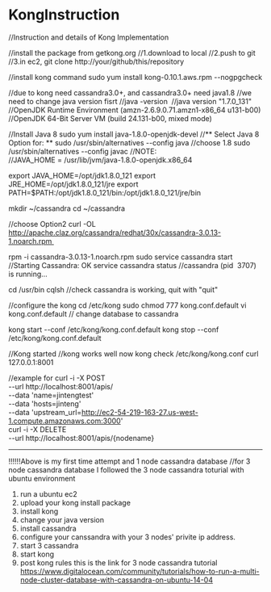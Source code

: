 # KongInstruction
//Instruction and details of Kong Implementation


//install the package from getkong.org 
//1.download to local
//2.push to git
//3.in ec2, git clone http://your/github/this/repository

//install kong command
sudo yum install kong-0.10.1.aws.rpm --nogpgcheck

//due to kong need cassandra3.0+, and cassandra3.0+ need java1.8 
//we need to change java version fisrt
//java -version 
//java version "1.7.0_131" 
//OpenJDK Runtime Environment (amzn-2.6.9.0.71.amzn1-x86_64 u131-b00)
//OpenJDK 64-Bit Server VM (build 24.131-b00, mixed mode)

//Install Java 8
sudo yum install java-1.8.0-openjdk-devel
//** Select Java 8 Option for: **
sudo /usr/sbin/alternatives --config java
//choose 1.8
sudo /usr/sbin/alternatives --config javac
//NOTE:  
//JAVA_HOME = /usr/lib/jvm/java-1.8.0-openjdk.x86_64

export JAVA_HOME=/opt/jdk1.8.0_121
export JRE_HOME=/opt/jdk1.8.0_121/jre
export PATH=$PATH:/opt/jdk1.8.0_121/bin:/opt/jdk1.8.0_121/jre/bin

mkdir ~/cassandra
cd ~/cassandra

//choose Option2
curl -OL http://apache.claz.org/cassandra/redhat/30x/cassandra-3.0.13-1.noarch.rpm 

rpm -i cassandra-3.0.13-1.noarch.rpm
sudo service cassandra start 
//Starting Cassandra: OK
service cassandra status 
//cassandra (pid  3707) is running... 


cd /usr/bin
cqlsh
//check cassandra is working, quit with "quit"

//configure the kong 
cd /etc/kong
sudo chmod 777 kong.conf.default 
vi kong.conf.default
// change database to cassandra

kong start --conf /etc/kong/kong.conf.default
kong stop --conf /etc/kong/kong.conf.default   


//Kong started
//kong works well now
kong check /etc/kong/kong.conf 
curl 127.0.0.1:8001


//example for 
curl -i -X POST \
  --url http://localhost:8001/apis/ \
  --data 'name=jintengtest' \
  --data 'hosts=jinteng' \
  --data 'upstream_url=http://ec2-54-219-163-27.us-west-1.compute.amazonaws.com:3000'  
curl -i -X DELETE \
  --url http://localhost:8001/apis/{nodename}
 

-------------------------------------------------------
!!!!!!Above is my first time attempt and 1 node cassandra database
//for 3 node cassandra database
I followed the 3 node cassandra toturial with ubuntu environment

1. run a ubuntu ec2
2. upload your kong install package
3. install kong
4. change your java version
5. install cassandra 
6. configure your canssandra with your 3 nodes' privite ip address.
7. start 3 cassandra
8. start kong 
9. post kong rules
 this is the link for 3 node cassandra tutorial
https://www.digitalocean.com/community/tutorials/how-to-run-a-multi-node-cluster-database-with-cassandra-on-ubuntu-14-04

